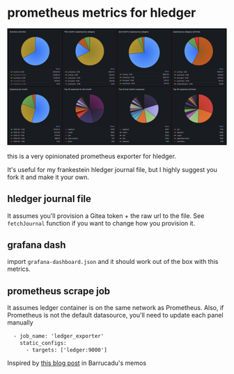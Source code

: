 # prometheus metrics for hledger

![dashboard example](/assets/screenshot.png)

this is a very opinionated prometheus exporter for hledger.

It's useful for my frankestein hledger journal file, but I highly suggest you fork it and make it your own.

## hledger journal file

It assumes you'll provision a Gitea token + the raw url to the file.
See `fetchJournal` function if you want to change how you provision it.

## grafana dash

import `grafana-dashboard.json` and it should work out of the box with this metrics.

## prometheus scrape job

It assumes ledger container is on the same network as Prometheus.
Also, if Prometheus is not the default datasource, you'll need to update each panel manually

```
  - job_name: 'ledger_exporter'
    static_configs:
      - targets: ['ledger:9000']
```

Inspired by [this blog post](https://memo.barrucadu.co.uk/personal-finance.html) in Barrucadu's memos

